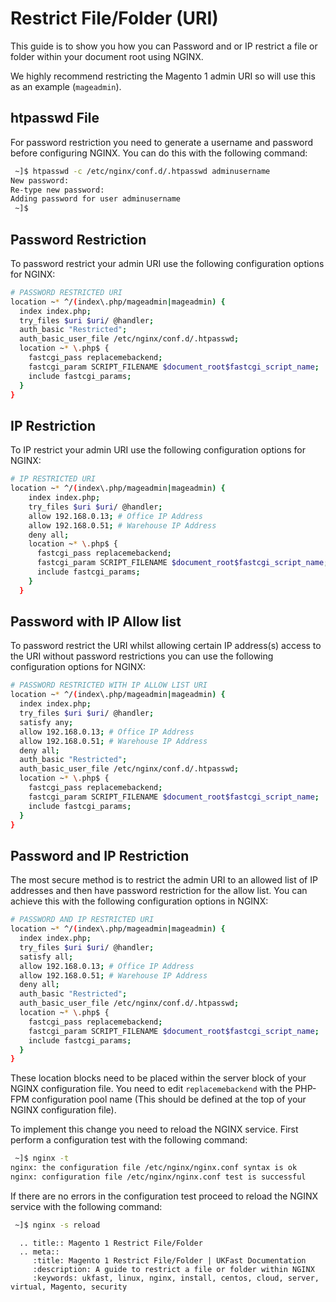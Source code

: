 # Restrict File/Folder (URI)

This guide is to show you how you can Password and or IP restrict a file or folder within your document root using NGINX.

We highly recommend restricting the Magento 1 admin URI so will use this as an example (`mageadmin`).

## htpasswd File

For password restriction you need to generate a username and password before configuring NGINX. You can do this with the following command:

```bash
 ~]$ htpasswd -c /etc/nginx/conf.d/.htpasswd adminusername
New password:
Re-type new password:
Adding password for user adminusername
 ~]$
```

## Password Restriction

To password restrict your admin URI use the following configuration options for NGINX:

```bash
# PASSWORD RESTRICTED URI
location ~* ^/(index\.php/mageadmin|mageadmin) {
  index index.php;
  try_files $uri $uri/ @handler;
  auth_basic "Restricted";
  auth_basic_user_file /etc/nginx/conf.d/.htpasswd;
  location ~* \.php$ {
    fastcgi_pass replacemebackend;
    fastcgi_param SCRIPT_FILENAME $document_root$fastcgi_script_name;
    include fastcgi_params;
  }
}
```

## IP Restriction

To IP restrict your admin URI use the following configuration options for NGINX:

```bash
# IP RESTRICTED URI
location ~* ^/(index\.php/mageadmin|mageadmin) {
    index index.php;
    try_files $uri $uri/ @handler;
    allow 192.168.0.13; # Office IP Address
    allow 192.168.0.51; # Warehouse IP Address
    deny all;
    location ~* \.php$ {
      fastcgi_pass replacemebackend;
      fastcgi_param SCRIPT_FILENAME $document_root$fastcgi_script_name;
      include fastcgi_params;
    }
  }
```

## Password with IP Allow list

To password restrict the URI whilst allowing certain IP address(s) access to the URI without password restrictions you can use the following configuration options for NGINX:

```bash
# PASSWORD RESTRICTED WITH IP ALLOW LIST URI
location ~* ^/(index\.php/mageadmin|mageadmin) {
  index index.php;
  try_files $uri $uri/ @handler;
  satisfy any;
  allow 192.168.0.13; # Office IP Address
  allow 192.168.0.51; # Warehouse IP Address
  deny all;
  auth_basic "Restricted";
  auth_basic_user_file /etc/nginx/conf.d/.htpasswd;
  location ~* \.php$ {
    fastcgi_pass replacemebackend;
    fastcgi_param SCRIPT_FILENAME $document_root$fastcgi_script_name;
    include fastcgi_params;
  }
}
```

## Password and IP Restriction

The most secure method is to restrict the admin URI to an allowed list of IP addresses and then have password restriction for the allow list. You can achieve this with the following configuration options in NGINX:

```bash
# PASSWORD AND IP RESTRICTED URI
location ~* ^/(index\.php/mageadmin|mageadmin) {
  index index.php;
  try_files $uri $uri/ @handler;
  satisfy all;
  allow 192.168.0.13; # Office IP Address
  allow 192.168.0.51; # Warehouse IP Address
  deny all;
  auth_basic "Restricted";
  auth_basic_user_file /etc/nginx/conf.d/.htpasswd;
  location ~* \.php$ {
    fastcgi_pass replacemebackend;
    fastcgi_param SCRIPT_FILENAME $document_root$fastcgi_script_name;
    include fastcgi_params;
  }
}
```

These location blocks need to be placed within the server block of your NGINX configuration file. You need to edit `replacemebackend` with the PHP-FPM configuration pool name (This should be defined at the top of your NGINX configuration file).

To implement this change you need to reload the NGINX service. First perform a configuration test with the following command:

```bash
 ~]$ nginx -t
nginx: the configuration file /etc/nginx/nginx.conf syntax is ok
nginx: configuration file /etc/nginx/nginx.conf test is successful
```

If there are no errors in the configuration test proceed to reload the NGINX service with the following command:

```bash
 ~]$ nginx -s reload
```

```eval_rst
  .. title:: Magento 1 Restrict File/Folder
  .. meta::
     :title: Magento 1 Restrict File/Folder | UKFast Documentation
     :description: A guide to restrict a file or folder within NGINX
     :keywords: ukfast, linux, nginx, install, centos, cloud, server, virtual, Magento, security
```

